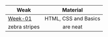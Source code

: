| Weak        | Material       |  
| ------------- |:-------------:|
| [Week-01](https://github.com/green-fox-academy/szabosebastian/tree/master/week-01)    |  HTML, CSS and Basics     |
| zebra stripes | are neat      |
